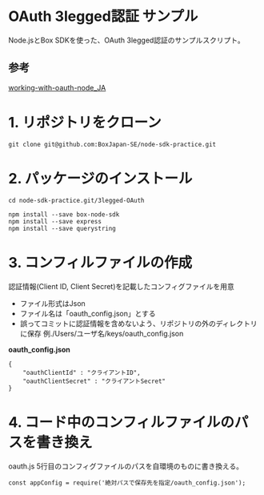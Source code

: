 # OAuth 3legged認証 サンプル

Node.jsとBox SDKを使った、OAuth 3legged認証のサンプルスクリプト。  

## 参考
[working-with-oauth-node_JA](https://cloud.app.box.com/s/sq9xbtkw5bjmd9e7jr615poqc5nujgh8)

# 1. リポジトリをクローン

```
git clone git@github.com:BoxJapan-SE/node-sdk-practice.git
```

# 2. パッケージのインストール
```
cd node-sdk-practice.git/3legged-OAuth

npm install --save box-node-sdk
npm install --save express
npm install --save querystring
```

# 3. コンフィルファイルの作成

認証情報(Client ID, Client Secret)を記載したコンフィグファイルを用意

- ファイル形式はJson
- ファイル名は「oauth_config.json」とする
- 誤ってコミットに認証情報を含めないよう、リポジトリの外のディレクトリに保存
  例./Users/ユーザ名/keys/oauth_config.json

**oauth_config.json**
```
{
    "oauthClientId" : "クライアントID",
    "oauthClientSecret" : "クライアントSecret"
}
```

# 4. コード中のコンフィルファイルのパスを書き換え

oauth.js 5行目のコンフィグファイルのパスを自環境のものに書き換える。

```
const appConfig = require('絶対パスで保存先を指定/oauth_config.json');  
```

